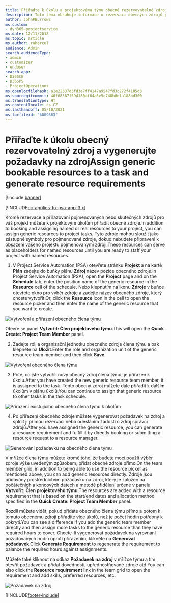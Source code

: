 ```yaml
---
title: Přiřaďte k úkolu a projektovému týmu obecné rezervovatelné zdroje
description: Toto téma obsahuje informace o rezervaci obecných zdrojů pro úkoly a projektové týmy.
author: JohnPBurrows
ms.custom:
- dyn365-projectservice
ms.date: 12/11/2018
ms.topic: article
ms.author: ruhercul
audience: Admin
search.audienceType:
- admin
- customizer
- enduser
search.app:
- D365CE
- D365PS
- ProjectOperations
ms.openlocfilehash: a1e22337d3fd3e7ff4147a9547fd3c272f4185d3
ms.sourcegitcommit: 40f68387f594180af64a5e5c748b6efa188bd300
ms.translationtype: HT
ms.contentlocale: cs-CZ
ms.lasthandoff: 05/10/2021
ms.locfileid: "6009383"
---
```

# <a name="assign-generic-bookable-resources-to-a-task-and-generate-resource-requirements"></a><span data-ttu-id="6578c-103">Přiřaďte k úkolu obecný rezervovatelný zdroj a vygenerujte požadavky na zdroj</span><span class="sxs-lookup"><span data-stu-id="6578c-103">Assign generic bookable resources to a task and generate resource requirements</span></span> 

[!include [banner](../includes/psa-now-project-operations.md)]

[!INCLUDE[cc-applies-to-psa-app-3.x](../includes/cc-applies-to-psa-app-3x.md)]

<span data-ttu-id="6578c-104">Kromě rezervace a přiřazování pojmenovaných nebo skutečných zdrojů pro váš projekt můžete k projektovým úkolům přiřadit obecné zdroje.</span><span class="sxs-lookup"><span data-stu-id="6578c-104">In addition to booking and assigning named or real resources to your project, you can assign generic resources to project tasks.</span></span> <span data-ttu-id="6578c-105">Tyto zdroje mohou sloužit jako zástupné symboly pro pojmenované zdroje, dokud nebudete připraveni k obsazení vašeho projektu pojmenovanými zdroji.</span><span class="sxs-lookup"><span data-stu-id="6578c-105">These resources can serve as placeholders for named resources until you are ready to staff your project with named resources.</span></span> 

1. <span data-ttu-id="6578c-106">V Project Service Automation (PSA) otevřete stránku **Projekt** a na kartě **Plán** zadejte do buňky plánu **Zdroj** název pozice obecného zdroje.</span><span class="sxs-lookup"><span data-stu-id="6578c-106">In Project Service Automation (PSA), open the **Project** page and on the **Schedule** tab, enter the position name of the generic resource in the **Resource** cell of the schedule.</span></span> <span data-ttu-id="6578c-107">Nebo klepnutím na ikonu **Zdroje** v buňce otevřete okno pro výběr zdroje a zadejte název obecného zdroje, který chcete vytvořit.</span><span class="sxs-lookup"><span data-stu-id="6578c-107">Or, click the **Resource** icon in the cell to open the resource picker and then enter the name of the generic resource that you want to create.</span></span>

![Vytvoření a přiřazení obecného člena týmu](media/RM-how-to-9.png)

<span data-ttu-id="6578c-109">Otevře se panel **Vytvořit: Člen projektového týmu**.</span><span class="sxs-lookup"><span data-stu-id="6578c-109">This will open the **Quick Create: Project Team Member** panel.</span></span> 

2. <span data-ttu-id="6578c-110">Zadejte roli a organizační jednotku obecného zdroje člena týmu a pak klepněte na **Uložit**.</span><span class="sxs-lookup"><span data-stu-id="6578c-110">Enter the role and organization unit of the generic resource team member and then click **Save**.</span></span>

![Vytvoření obecného člena týmu](media/RM-how-to-10.png)

3. <span data-ttu-id="6578c-112">Poté, co jste vytvořili nový obecný zdroj člena týmu, je přiřazen k úkolu.</span><span class="sxs-lookup"><span data-stu-id="6578c-112">After you have created the new generic resource team member, it is assigned to the task.</span></span> <span data-ttu-id="6578c-113">Tento obecný zdroj můžete dále přiřadit k dalším úkolům v plánu úkolů.</span><span class="sxs-lookup"><span data-stu-id="6578c-113">You can continue to assign that generic resource to other tasks in the task schedule.</span></span>

![Přiřazení existujícího obecného člena týmu k úkolům](media/RM-how-to-11.png)

4. <span data-ttu-id="6578c-115">Po přiřazení obecného zdroje můžete vygenerovat požadavek na zdroj a splnit ji přímou rezervací nebo odesláním žádosti o zdroj správci zdrojů.</span><span class="sxs-lookup"><span data-stu-id="6578c-115">After you have assigned the generic resource, you can generate a resource requirement and fulfill it by directly booking or submitting a resource request to a resource manager.</span></span>

![Generování požadavku na obecného člena týmu](media/RM-how-to-12.png)

<span data-ttu-id="6578c-117">V mřížce člena týmu můžete kromě toho, že budete moci použít výběr zdroje výše uvedeným způsobem, přidat obecné zdroje přímo.</span><span class="sxs-lookup"><span data-stu-id="6578c-117">On the team member grid, in addition to being able to use the resource picker as mentioned above, you can add generic resources directly.</span></span> <span data-ttu-id="6578c-118">Zdroje jsou přidávány prostřednictvím požadavku na zdroj, který je založen na počátečních a koncových datech a metodě přidělení určené v panelu **Vytvořit: Člen projektového týmu**.</span><span class="sxs-lookup"><span data-stu-id="6578c-118">The resources are added with a resource requirement that is based on the start/end dates and allocation method specified in the **Quick Create: Project Team Member** panel.</span></span>

<span data-ttu-id="6578c-119">Rozdíl můžete vidět, pokud přidáte obecného člena týmu přímo a potom k tomuto obecnému zdroji přiřadíte více úkolů, než je počet hodin potřebný k pokrytí.</span><span class="sxs-lookup"><span data-stu-id="6578c-119">You can see a difference if you add the generic team member directly and then assign more tasks to the generic resource than they have required hours to cover.</span></span> <span data-ttu-id="6578c-120">Chcete-li vygenerovat požadavek na vyrovnání požadovaných hodin oproti přiřazením, klikněte na **Generovat požadavek**.</span><span class="sxs-lookup"><span data-stu-id="6578c-120">Click **Generate Requirement** to regenerate the requirement to balance the required hours against assignments.</span></span>

<span data-ttu-id="6578c-121">Můžete také kliknout na odkaz **Požadavek na zdroj** v mřížce týmu a tím otevřít požadavek a přidat dovednosti, upřednostňované zdroje atd.</span><span class="sxs-lookup"><span data-stu-id="6578c-121">You can also click the **Resource requirement** link in the team grid to open the requirement and add skills, preferred resources, etc.</span></span>

![Požadavek na zdroj](media/RM-how-to-13.png)



[!INCLUDE[footer-include](../includes/footer-banner.md)]